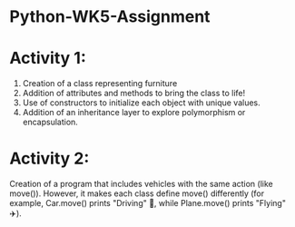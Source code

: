 # Python-WK5-Assignment
# Activity 1:
1. Creation of a class representing furniture
2. Addition of attributes and methods to bring the class to life!
3. Use of constructors to initialize each object with unique values.
4. Addition of an inheritance layer to explore polymorphism or encapsulation.

# Activity 2:
Creation of a program that includes vehicles with the same action (like move()). 
However, it makes each class define move() differently (for example, Car.move() prints "Driving" 🚗, while Plane.move() prints "Flying" ✈️).
